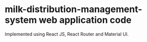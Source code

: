 # milk-distribution-management-system web application code
Implemented using React JS, React Router and Material UI.
